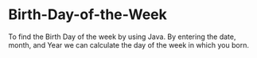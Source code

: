 # Birth-Day-of-the-Week
To find the Birth Day of the week by using Java. By entering the date, month, and Year we can calculate the day of the week in which you born.
